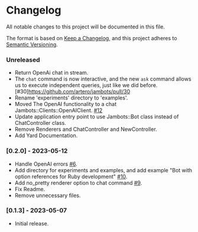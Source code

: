 # Changelog

All notable changes to this project will be documented in this file.

The format is based on [Keep a Changelog](https://keepachangelog.com/en/1.0.0/), and this project adheres to [Semantic Versioning](https://semver.org/spec/v2.0.0.html).

### Unreleased

- Return OpenAi chat in stream.
- The `chat` command is now interactive, and the new `ask` command allows us to execute independent queries, just like we did before. [#30]https://github.com/artero/jambots/pull/30
- Rename 'experiments' directory to 'examples'.
- Moved The OpenAI functionality to a chat Jambots::Clients::OpenAIClient. [#12](https://github.com/artero/jambots/pull/12)
- Update application entry point to use Jambots::Bot class instead of ChatController class.
- Remove Renderers and ChatController and NewController.
- Add Yard Documentation.

### [0.2.0] - 2023-05-12

- Handle OpenAI errors [#6](https://github.com/artero/jambots/issues/6).
- Add directory for experiments and examples, and add example "Bot with option references for Ruby development" [#10](https://github.com/artero/jambots/pull/10).
- Add no_pretty renderer option to chat command [#9](https://github.com/artero/jambots/pull/9).
- Fix Readme.
- Remove unnecessary files.

### [0.1.3] - 2023-05-07

- Initial release.
